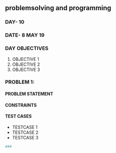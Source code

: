 
## problemsolving and programming
### DAY- 10
### DATE- 8 MAY 19


### DAY OBJECTIVES
1. OBJECTIVE 1
2. OBJECTIVE 2
3. OBJECTIVE 3


### PROBLEM 1:
#### PROBLEM STATEMENT
 
#### CONSTRAINTS

#### TEST CASES
* TESTCASE 1
* TESTCASE 2
* TESTCASE 3


```python
###
```

